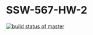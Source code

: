 # SSW-567-HW-2
[![build status of master](https://travis-ci.com/adriang11/SSW-567-HW-2.svg?branch=master)](https://travis-ci.com/adriang11/SSW-567-HW-2)
